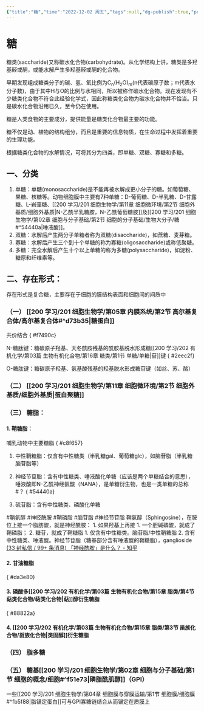 ```yaml
---
{"title":"糖","time":"2022-12-02 周五","tags":null,"dg-publish":true,"permalink":"/200 学习/201 细胞生物学/第02章 细胞与分子基础/第2节 细胞的分子基础/生物大分子/糖/","dgPassFrontmatter":true,"created":"2024-01-25T18:45:03.000+08:00","updated":"2025-07-27T09:21:18.869+08:00"}
---
```


# 糖
糖类(saccharide)又称碳水化合物(carbohydrate)。从化学结构上讲，糖类是多羟基醛或酮，或能水解产生多羟基醛或酮的化合物。

早期发现组成糖类分子的碳、氢、氧比例为C<sub>n</sub>(H<sub>2</sub>O)<sub>m</sub>(n代表碳原子数；m代表水分子数)，由于其中H与O的比例与水相同，所以被称作碳水化合物。现在发现有不少糖类化合物不符合此经验化学式，因此称糖类化合物为碳水化合物并不恰当。只是碳水化合物沿用已久，至今仍在使用。

糖是人类食物的主要成分，提供能量是糖类化合物最主要的功能。

糖不仅是动、植物的结构组分，而且是重要的信息物质，在生命过程中发挥着重要的生理功能。

根据糖类化合物的水解情况，可将其分为四类，即单糖、双糖、寡糖和多糖。
## 一、分类
1. 单糖：单糖(monosaccharide)是不能再被水解成更小分子的糖。如葡萄糖、果糖、核糖等。动物细胞膜中主要有7种单糖：D-葡萄糖、D-半乳糖、D-甘露糖、L-岩藻糖、[[200 学习/201 细胞生物学/第11章 细胞微环境/第2节 细胞外基质/细胞外基质\|N-乙酰半乳糖胺，N-乙酰葡萄糖胺]]及[[200 学习/201 细胞生物学/第02章 细胞与分子基础/第2节 细胞的分子基础/生物大分子/糖#^54440a\|唾液酸]]。
2. 双糖：水解后产生两分子单糖者称为双糖(disaccharide)，如蔗糖、麦芽糖。
3. 寡糖：水解后产生三个到十个单糖的称为寡糖(oligosaccharide)或称低聚糖。
4. 多糖：完全水解后产生十个以上单糖的称为多糖(polysaccharide)，如淀粉、糖原和纤维素等。
## 二、存在形式： 
存在形式是复合糖，主要存在于细胞的膜结构表面和细胞间的间质中
### （一） [[200 学习/201 细胞生物学/第05章 内膜系统/第2节 高尔基复合体/高尔基复合体#^d73b35\|糖蛋白]]
共价结合
{ #f7490c}

N-糖肽键：糖碳原子羟基、天冬酰胺残基的酰胺基脱水形成糖[[200 学习/202 有机化学/第03篇 生物有机化合物/第16章 糖类/第1节 单糖/单糖\|苷]]键
{ #2eec2f}

O-糖肽键：糖碳原子羟基、氨基酸残基的羟基脱水形成糖苷键（如丝、苏、酪）
### （二） [[200 学习/201 细胞生物学/第11章 细胞微环境/第2节 细胞外基质/细胞外基质\|蛋白聚糖]] 
### （三） 糖脂：
#### 1. 鞘糖脂：
哺乳动物中主要糖脂
{ #c8f657}

1. 中性鞘糖脂：仅含有中性糖类（半乳糖gal、葡萄糖glc），如脑苷脂（半乳糖脑苷脂等）
2. 神经节苷脂：含有中性糖类、唾液酸化单糖（应该是两个单糖结合的意思），唾液酸即N-乙酰神经氨酸（NANA），是单糖衍生物，也是一类单糖的总称 #？
{ #54440a}

3. 硫苷脂：含有中性糖类、磷酸化单糖

 #鞘氨醇 #神经酰胺 #鞘磷脂 #脑苷脂 #神经节苷脂
鞘氨醇（Sphingosine），在胺位上接一个脂肪酸，就是神经酰胺：
	1. 如果羟基上再接
		1. 一个胆碱磷酸，就成了鞘磷脂；
		2. 糖苷，就成了鞘糖脂
			1. 仅含有中性糖类。脑苷脂/中性鞘糖脂
			2. 含有中性糖类、唾液酸。神经节苷脂（糖基部分含有唾液酸的鞘糖脂），ganglioside
[(33 封私信 / 99+ 条消息) 「神经酰胺」是什么？ - 知乎](https://www.zhihu.com/question/319787983)
#### 2. 甘油糖脂
{ #da3e80}

#### 3. 磷酸多[[200 学习/202 有机化学/第03篇 生物有机化合物/第15章 脂类/第4节 萜类化合物/萜类化合物\|萜]]醇衍生糖脂
{ #88822a}

#### 4. [[200 学习/202 有机化学/第03篇 生物有机化合物/第15章 脂类/第3节 甾族化合物/甾族化合物\|类固醇]]衍生糖脂
### （四） 脂多糖
### （五） 糖基[[200 学习/201 细胞生物学/第02章 细胞与分子基础/第1节 细胞的概念/细胞#^f51e73\|磷脂酰肌醇]]（GPI）
一些[[200 学习/201 细胞生物学/第04章 细胞膜与穿膜运输/第1节 细胞膜/细胞膜#^fb5f88\|脂锚定蛋白]]可与GPI寡糖链结合从而锚定在质膜上 



